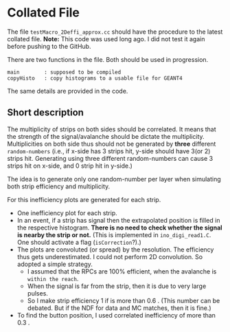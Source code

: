 # Collated File
The file `testMacro_2Deffi_approx.cc` should have the procedure to the latest collated file.
**Note:** This code was used long ago. I did not test it again before pushing to the GitHub.

There are two functions in the file. Both should be used in progression.
```
main		: supposed to be compiled
copyHisto	: copy histograms to a usable file for GEANT4
```
The same details are provided in the code.

## Short description
The multiplicity of strips on both sides should be correlated. It means that the strength of
the signal/avalanche should be dictate the multiplicity. Multiplicities on both side thus should not
be generated by **three** different `random-numbers` (i.e., if x-side has 3 strips hit, y-side should
have 3(or 2) strips hit. Generating using three different random-numbers can cause 3 strips hit
on x-side, and 0 strip hit in y-side.)

The idea is to generate only one random-number per layer when simulating both strip efficiency
and multiplicity.

For this inefficiency plots are generated for each strip.
- One inefficiency plot for each strip.
- In an event, if a strip has signal then the extrapolated position is filled
  in the respective histogram. **There is no need to check whether the signal is
  nearby the strip or not.**
  (This is implemented in `ino_digi_read1.C`. One should activate a flag (`isCorrection`?).)
- The plots are convoluted (or spread) by the resolution. The efficiency thus gets
  underestimated. I could not perform 2D convolution. So adopted a simple strategy.
  - I assumed that the RPCs are 100% efficient, when the avalanche is `within the reach`.
  - When the signal is far from the strip, then it is due to very large pulses.
  - So I make strip efficiency 1 if is more than 0.6 . (This number can be debated. But if
    the NDF for data and MC matches, then it is fine.)
- To find the button position, I used correlated inefficiency of more than 0.3 .
